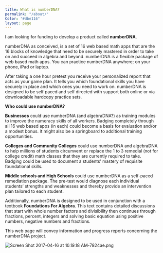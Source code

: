 ```yaml
---
title: What is numberDNA?
permalink: "/about/"
Color: "#dbe116"
layout: page
---
```


                 
I am looking for funding to develop a product called **numberDNA**.

numberDNA as conceived, is a set of 16 web based math apps that are the 16 blocks of knowledge that need to be securely mastered in order to take on and succeed in algebra and beyond. numberDNA is a flexible package of web based math apps.  You can practice numberDNA anywhere; on your phone, iPad or laptop. 

After taking a one hour pretest you receive your
personalized report that acts as your game plan.  It tells you which foundational skills you have securely in place and which ones you need to work on. numberDNA is designed to be self paced and self directed with support both online or via downloadable hardcopy practice sets. 

**Who could use numberDNA?**

**Businesses** could use numberDNA (and algebraDNA?) as training modules to improve the numeracy skills of all workers.  Badging completely through all 16 web based apps (in each) could become a basis for evaluation and/or a modest bonus.  It might also be a springboard to additional training opportunities.

**Colleges and Community Colleges** could use numberDNA and algebraDNA to help millions of students circumvent or replace the 1 to 3 remedial (not for college credit) math classes that they are currently required to take.  Badging could be used to document a students’ mastery of requisite foundational skills.

**Middle schools and High Schools** could use numberDNA as a self-paced remediation package.  The pre-test would diagnose each individual students’ strengths and weaknesses and thereby provide an intervention plan tailored to each student.

Additionally, numberDNA is designed to be used in conjunction with a textbook **Foundations For Algebra**.  This text contains detailed discussions that start with whole number factors and divisibility then continues through fractions, percent, integers and solving basic equation using positive numbers, negative numbers and fractions. 

This web page will convey information and progress reports concerning the numberDNA project. 

![Screen Shot 2017-04-16 at 10.19.18 AM-7824ae.png](/uploads/Screen%20Shot%202017-04-16%20at%2010.19.18%20AM-7824ae.png)
